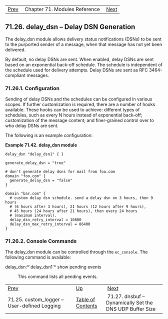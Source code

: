 |     |     |     |
| --- | --- | --- |
| [Prev](modules.custom_logger)  | Chapter 71. Modules Reference |  [Next](modules.dnsbuf) |

## 71.26. delay_dsn – Delay DSN Generation

<a className="indexterm" name="idp21212928"></a>

The delay_dsn module allows delivery status notifications (DSNs) to be sent to the purported sender of a message, when that message has not yet been delivered.

By default, no delay DSNs are sent. When enabled, delay DSNs are sent based on an exponential back-off schedule. The schedule is independent of the schedule used for delivery attempts. Delay DSNs are sent as RFC 3464-compliant messages.

### 71.26.1. Configuration

Sending of delay DSNs and the schedules can be configured in various scopes. If further customization is required, there are a number of hooks available. These hooks can be used to achieve: different types of schedules, such as every N hours instead of exponential back-off; customization of the message content; and finer-grained control over to who delay DSNs are sent.

The following is an example configuration:

<a name="example.delay_dsn.3"></a>

**Example 71.42. delay_dsn module**

```
delay_dsn "delay_dsn1" { }

generate_delay_dsn = "true"

# don't generate delay dsns for mail from foo.com
domain "foo.com" {
  generate_delay_dsn = "false"
}

domain "bar.com" {
  # custom delay dsn schedule. send a delay dsn on 3 hours, then 9 hours
  # (6 hours after 3 hours), 21 hours (12 hours after 9 hours),
  # 45 hours (24 hours after 21 hours), then every 24 hours
  # (maximum interval).
  delay_dsn_retry_interval = 10800
  delay_dsn_max_retry_interval = 86400
}
```

### 71.26.2. Console Commands

The delay_dsn module can be controlled through the `ec_console`. The following command is available:

<dl className="variablelist">

<dt>delay_dsn:*`delay_dsn1`* show pending events</dt>

<dd>

This command lists all pending events.

</dd>

</dl>

|     |     |     |
| --- | --- | --- |
| [Prev](modules.custom_logger)  | [Up](modules) |  [Next](modules.dnsbuf) |
| 71.25. custom_logger – User-defined Logging  | [Table of Contents](index) |  71.27. dnsbuf – Dynamically Set the DNS UDP Buffer Size |

